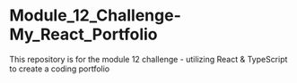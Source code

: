 # Module_12_Challenge-My_React_Portfolio
This repository is for the module 12 challenge - utilizing React &amp; TypeScript to create a coding portfolio
